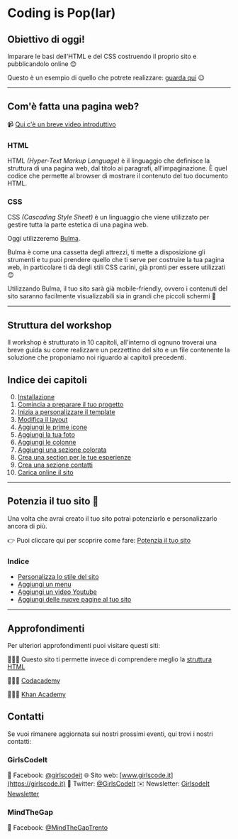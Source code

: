 # Coding is Pop(lar)

## Obiettivo di oggi!

Imparare le basi dell'HTML e del CSS costruendo il proprio sito e pubblicandolo online 😊

Questo è un esempio di quello che potrete realizzare: [guarda qui](https://ladygaga-resume.netlify.com/) 😉


---


## Com'è fatta una pagina web?

📹  [Qui c'è un breve video introduttivo](https://www.youtube.com/watch?v=gT0Lh1eYk78)


### HTML

HTML _(Hyper-Text Markup Language)_ è il linguaggio che definisce la struttura di una pagina web, dal titolo ai paragrafi, all'impaginazione. È quel codice che permette al browser di mostrare il contenuto del tuo documento HTML.

### CSS

CSS _(Cascading Style Sheet)_ è un linguaggio che viene utilizzato per gestire tutta la parte estetica di una pagina web. 

Oggi utilizzeremo [Bulma](https://bulma.io).

Bulma è come una cassetta degli attrezzi, ti mette a disposizione gli strumenti e tu puoi prendere quello che ti serve per costruire la tua pagina web, in particolare ti dà degli stili CSS carini, già pronti per essere utilizzati 😊

Utilizzando Bulma, il tuo sito sarà già mobile-friendly, ovvero i contenuti del sito saranno facilmente visualizzabili sia in grandi che piccoli schermi 📱

---

## Struttura del workshop

Il workshop è strutturato in 10 capitoli, all'interno di ognuno troverai una breve guida su come realizzare un pezzettino del sito e un file contenente la soluzione che proponiamo noi riguardo ai capitoli precedenti. 

## Indice dei capitoli

00.  [Installazione](00-installazione)
1. [Comincia a preparare il tuo progetto](01-comincia-a-preparare-il-tuo-progetto)
2. [Inizia a personalizzare il template](02-inizia-a-personalizzare-il-template)
3. [Modifica il layout](03-modifica-il-layout)
4. [Aggiungi le prime icone](04-aggiungi-le-prime-icone)
5. [Aggiungi la tua foto](05-aggiungi-la-tua-foto)
6. [Aggiungi le colonne](06-aggiungi-le-colonne)
7. [Aggiungi una sezione colorata](07-aggiungi-una-sezione-colorata)
8. [Crea una section per le tue esperienze](08-crea-section-per-esperienze)
9. [Crea una sezione contatti](09-crea-una-sezione-contatti)
10. [Carica online il sito](10-carica-online-il-sito)

--- 


## Potenzia il tuo sito 🚀

Una volta che avrai creato il tuo sito potrai potenziarlo e personalizzarlo ancora di più.

👉 Puoi cliccare qui per scoprire come fare: [Potenzia il tuo sito](potenzia-il-tuo-sito)

### Indice

- [Personalizza lo stile del sito](potenzia-il-tuo-sito/lezioni/personalizza-stile)
- [Aggiungi un menu](potenzia-il-tuo-sito/lezioni/aggiungi-menu)
- [Aggiungi un video Youtube](potenzia-il-tuo-sito/lezioni/aggiungi-un-video-youtube)
- [Aggiungi delle nuove pagine al tuo sito](potenzia-il-tuo-sito/lezioni/aggiungi-nuove-pagine)


---

## Approfondimenti

Per ulteriori approfondimenti puoi visitare questi siti: 

👩🏻‍💻 Questo sito ti permette invece di comprendere meglio la [struttura HTML](https://htmlreference.io/base/)

👩🏻‍💻 [Codacademy](https://www.codacademy.com)

👩🏻‍💻 [Khan Academy](https://it.khanacademy.org/computing/computer-programming/html-css)


## Contatti

Se vuoi rimanere aggiornata sui nostri prossimi eventi, qui trovi i nostri contatti: 

### GirlsCodeIt

🔵 Facebook: [@girlscodeit](https://www.facebook.com/girlscodeit)
🌐 Sito web: [www.girlscode.it](https://girlscode.it)
🦋 Twitter: [@GirlsCodeIt](https://twitter.com/GirlsCodeIt)
✉️ Newsletter: [GirlsodeIt Newsletter](https://girlscode.us19.list-manage.com/subscribe/post?u=90e772cb7ee87ce13f8a905d9&id=4844926930)

### MindTheGap
🔵 Facebook: [@MindTheGapTrento](https://www.facebook.com/MindtheGapTrento)